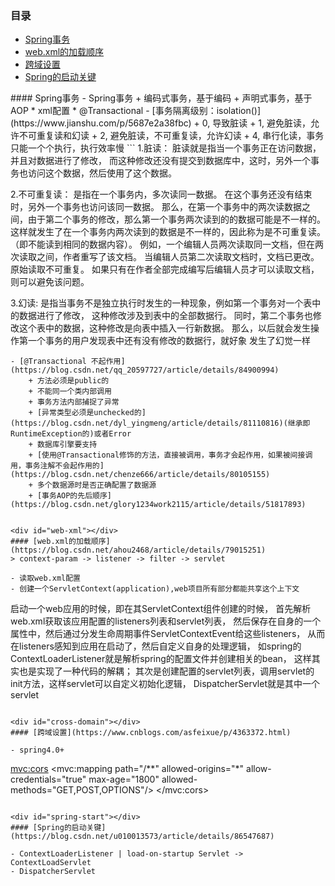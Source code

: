 ### 目录
- [Spring事务](#spring-transactional)
- [web.xml的加载顺序](#web-xml)
- [跨域设置](#cross-domain)
- [Spring的启动关键](#spring-start)



<div id="spring-transactional"></div>
#### Spring事务
- Spring事务
    + 编码式事务，基于编码
    + 声明式事务，基于AOP
        * xml配置
        * @Transactional
- [事务隔离级别：isolation()](https://www.jianshu.com/p/5687e2a38fbc)
    + 0, 导致脏读
    + 1, 避免脏读，允许不可重复读和幻读
    + 2, 避免脏读，不可重复读，允许幻读
    + 4, 串行化读，事务只能一个个执行，执行效率慢
```
1.脏读：
脏读就是指当一个事务正在访问数据，并且对数据进行了修改，
而这种修改还没有提交到数据库中，这时，另外一个事务也访问这个数据，然后使用了这个数据。

2.不可重复读：
是指在一个事务内，多次读同一数据。
在这个事务还没有结束时，另外一个事务也访问该同一数据。
那么，在第一个事务中的两次读数据之间，由于第二个事务的修改，那么第一个事务两次读到的的数据可能是不一样的。
这样就发生了在一个事务内两次读到的数据是不一样的，因此称为是不可重复读。（即不能读到相同的数据内容）。
例如，一个编辑人员两次读取同一文档，但在两次读取之间，作者重写了该文档。
当编辑人员第二次读取文档时，文档已更改。原始读取不可重复。
如果只有在作者全部完成编写后编辑人员才可以读取文档，则可以避免该问题。

3.幻读:
是指当事务不是独立执行时发生的一种现象，例如第一个事务对一个表中的数据进行了修改，
这种修改涉及到表中的全部数据行。
同时，第二个事务也修改这个表中的数据，这种修改是向表中插入一行新数据。
那么，以后就会发生操作第一个事务的用户发现表中还有没有修改的数据行，就好象
发生了幻觉一样
```
- [@Transactional 不起作用](https://blog.csdn.net/qq_20597727/article/details/84900994)
    + 方法必须是public的
    + 不能同一个类内部调用
    + 事务方法内部捕捉了异常
    + [异常类型必须是unchecked的](https://blog.csdn.net/dyl_yingmeng/article/details/81110816)(继承即RuntimeException的)或者Error
    + 数据库引擎要支持
    + [使用@Transactional修饰的方法，直接被调用，事务才会起作用，如果被间接调用，事务注解不会起作用的](https://blog.csdn.net/chenze666/article/details/80105155)
    + 多个数据源时是否正确配置了数据源
    + [事务AOP的先后顺序](https://blog.csdn.net/glory1234work2115/article/details/51817893)


<div id="web-xml"></div>
#### [web.xml的加载顺序](https://blog.csdn.net/ahou2468/article/details/79015251)
> context-param -> listener -> filter -> servlet

- 读取web.xml配置
- 创建一个ServletContext(application),web项目所有部分都能共享这个上下文

```
启动一个web应用的时候，即在其ServletContext组件创建的时候，
首先解析web.xml获取该应用配置的listeners列表和servlet列表，
然后保存在自身的一个属性中，然后通过分发生命周期事件ServletContextEvent给这些listeners，
从而在listeners感知到应用在启动了，然后自定义自身的处理逻辑，
如spring的ContextLoaderListener就是解析spring的配置文件并创建相关的bean，
这样其实也是实现了一种代码的解耦；
其次是创建配置的servlet列表，调用servlet的init方法，这样servlet可以自定义初始化逻辑，
DispatcherServlet就是其中一个servlet
```

<div id="cross-domain"></div>
#### [跨域设置](https://www.cnblogs.com/asfeixue/p/4363372.html)

- spring4.0+
```
<mvc:cors>
        <mvc:mapping path="/**" allowed-origins="*" allow-credentials="true" max-age="1800" allowed-methods="GET,POST,OPTIONS"/>
</mvc:cors>
```

<div id="spring-start"></div>
#### [Spring的启动关键](https://blog.csdn.net/u010013573/article/details/86547687)

- ContextLoaderListener | load-on-startup Servlet -> ContextLoadServlet
- DispatcherServlet